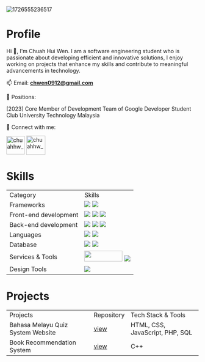 
![1726555236517](https://github.com/user-attachments/assets/c172c4e8-d02f-48a1-8602-075dce520732)

<h1 align="left">Profile</h1>

Hi 👋, I'm Chuah Hui Wen. I am a software engineering student who is passionate about developing efficient and innovative solutions, I enjoy working on projects that enhance my skills and contribute to meaningful advancements in technology. 

📫 Email: **chwen0912@gmail.com**

:tophat: Positions:
<p>
[2023] Core Member of Development Team of Google Developer Student Club University Technology Malaysia
</p>


:star2: Connect with me:
<p align="left">

<a href="https://instagram.com/chuahhw_" target="blank"><img align="center" src="https://github.com/user-attachments/assets/7fc33d5c-9e6e-4565-98d1-c041f4ce40f5" height=48 width=48 alt="chuahhw_"/></a>
<a href="https://www.linkedin.com/in/chuah-hui-wen-b12803215/" target="blank"><img align="center" src="https://github.com/user-attachments/assets/47eb0b07-3445-4803-8870-bb0b711d2e16" height=50 width=50 alt="chuahhw_" /></a>
</p>

<h1 align="left">Skills</h3>
<table>
  <tr>
    <td>Category</td>
    <td>Skills</td>
  </tr>
  <tr>
    <td>Frameworks</td>
    <td>
      <img src="https://camo.githubusercontent.com/3467eb8e0dc6bdaa8fa6e979185d371ab39c105ec7bd6a01048806b74378d24c/68747470733a2f2f696d672e736869656c64732e696f2f62616467652f52656163742d3230323332413f7374796c653d666f722d7468652d6261646765266c6f676f3d7265616374266c6f676f436f6c6f723d363144414642">
      <img src="https://camo.githubusercontent.com/031659092e85df76a0ab830ef77631a750b67d379b29c24f7969ccbc2829743a/68747470733a2f2f696d672e736869656c64732e696f2f62616467652f466c75747465722d3032353639423f7374796c653d666f722d7468652d6261646765266c6f676f3d666c7574746572266c6f676f436f6c6f723d7768697465"
    </td>
  </tr>
  <tr>
    <td>Front-end development</td>
    <td>
      <img src="https://camo.githubusercontent.com/9bbd4c2b5f7cda139d91d34caa14392df56353ca55e19b58184610aa8b123854/68747470733a2f2f696d672e736869656c64732e696f2f62616467652f4a6176615363726970742d3332333333303f7374796c653d666f722d7468652d6261646765266c6f676f3d6a617661736372697074266c6f676f436f6c6f723d463744463145">
      <img src="https://camo.githubusercontent.com/10c7a8fa2cf317cc7c4af6f13efac086a9f0ea010f0dfc746c94e5cde310b339/68747470733a2f2f696d672e736869656c64732e696f2f62616467652f48544d4c352d4533344632363f7374796c653d666f722d7468652d6261646765266c6f676f3d68746d6c35266c6f676f436f6c6f723d7768697465">
      <img src="https://camo.githubusercontent.com/001d4637c08910acf414f12a1682879a1f99867f6f9a3550f0541e7d03dd34a2/68747470733a2f2f696d672e736869656c64732e696f2f62616467652f435353332d3135373242363f7374796c653d666f722d7468652d6261646765266c6f676f3d63737333266c6f676f436f6c6f723d7768697465">
    </td>
  </tr>
  <tr>
    <td>Back-end development</td>
    <td>
      <img src="https://img.shields.io/badge/java-%23ED8B00.svg?style=for-the-badge&logo=openjdk&logoColor=white">
      <img src="https://img.shields.io/badge/php-%23777BB4.svg?style=for-the-badge&logo=php&logoColor=white">
      <img src="https://img.shields.io/badge/python-3670A0?style=for-the-badge&logo=python&logoColor=ffdd54">
    </td>
  </tr>
  <tr>
    <td>Languages</td>
    <td>
      <img src="https://camo.githubusercontent.com/f139e7edf0319db6f16a48314a4b5a717c8f74ba336f049817d1b92795d1c070/68747470733a2f2f696d672e736869656c64732e696f2f62616467652f432532422532422d3030353939433f7374796c653d666f722d7468652d6261646765266c6f676f3d63253242253242266c6f676f436f6c6f723d7768697465">
      <img src="https://img.shields.io/badge/r-%23276DC3.svg?style=for-the-badge&logo=r&logoColor=white">
    </td>
  </tr>
  <tr>
    <td>Database</td>
    <td>
      <img src="https://camo.githubusercontent.com/7b3413138bcae5072308005d6aa3cabc21f1c82f60d8cf06807732fa8b9894bf/68747470733a2f2f696d672e736869656c64732e696f2f62616467652f4d6f6e676f44422d3445413934423f7374796c653d666f722d7468652d6261646765266c6f676f3d6d6f6e676f6462266c6f676f436f6c6f723d7768697465">
      <img src="https://camo.githubusercontent.com/4804cde16e9487428ea27793df49b0ada0166115301325bade5532ae7060ed04/68747470733a2f2f696d672e736869656c64732e696f2f62616467652f4d7953514c2d3030354338343f7374796c653d666f722d7468652d6261646765266c6f676f3d6d7973716c266c6f676f436f6c6f723d7768697465">
    </td>
  </tr>
  <tr>
    <td>Services & Tools</td>
    <td>
      <img height=28 width=100 src="https://github.com/user-attachments/assets/a34575d8-8cf9-42dc-bd2a-8e8534095476">
      <img src="https://camo.githubusercontent.com/b0fb9ad6573ab51d6f22e6fcee7089903fc245c8ef5721219e061a223477e0ad/68747470733a2f2f696d672e736869656c64732e696f2f62616467652f4749542d4534344333303f7374796c653d666f722d7468652d6261646765266c6f676f3d676974266c6f676f436f6c6f723d7768697465">
    </td>
  </tr>
  <tr>
    <td>Design Tools</td>
    <td>
      <img src="https://camo.githubusercontent.com/8a61ef97622df78c36d2ac0c400be9d154e0a756137e6752117de9bc1a78660a/68747470733a2f2f696d672e736869656c64732e696f2f62616467652f4669676d612d4632344531453f7374796c653d666f722d7468652d6261646765266c6f676f3d6669676d61266c6f676f436f6c6f723d7768697465">
    </td>
  </tr>
</table>


<h1>Projects</h1>
<table>
<tr>
  <td>Projects</td>
  <td>Repository</td>
  <td>Tech Stack & Tools</td>
</tr>
<tr>
  <td>Bahasa Melayu Quiz System Website</td>
  <td><a href="https://github.com/chuahhw/sistemkuiz"> view </a></td>
  <td> HTML, CSS, JavaScript, PHP, SQL </td>
</tr>
<tr>
  <td>Book Recommendation System</td>
  <td><a href="https://github.com/jjn7702/SECJ1023-PT2/tree/bc354789eae3d9341e85d4f772e10d050d70acd8/Submission/sec08_23242/Bookworm"> view </a></td>
  <td>C++</td>
</tr>


